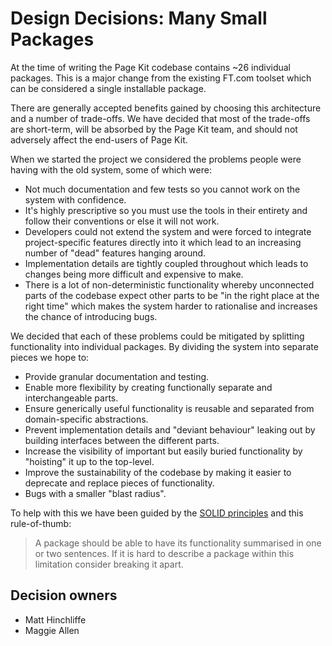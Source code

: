 # Design Decisions: Many Small Packages

At the time of writing the Page Kit codebase contains ~26 individual packages. This is a major change from the existing FT.com toolset which can be considered a single installable package.

There are generally accepted benefits gained by choosing this architecture and a number of trade-offs. We have decided that most of the trade-offs are short-term, will be absorbed by the Page Kit team, and should not adversely affect the end-users of Page Kit.

When we started the project we considered the problems people were having with the old system, some of which were:

- Not much documentation and few tests so you cannot work on the system with confidence.
- It's highly prescriptive so you must use the tools in their entirety and follow their conventions or else it will not work.
- Developers could not extend the system and were forced to integrate project-specific features directly into it which lead to an increasing number of "dead" features hanging around.
- Implementation details are tightly coupled throughout which leads to changes being more difficult and expensive to make.
- There is a lot of non-deterministic functionality whereby unconnected parts of the codebase expect other parts to be "in the right place at the right time" which makes the system harder to rationalise and increases the chance of introducing bugs.

We decided that each of these problems could be mitigated by splitting functionality into individual packages. By dividing the system into separate pieces we hope to:

- Provide granular documentation and testing.
- Enable more flexibility by creating functionally separate and interchangeable parts.
- Ensure generically useful functionality is reusable and separated from domain-specific abstractions.
- Prevent implementation details and "deviant behaviour" leaking out by building interfaces between the different parts.
- Increase the visibility of important but easily buried functionality by "hoisting" it up to the top-level.
- Improve the sustainability of the codebase by making it easier to deprecate and replace pieces of functionality.
- Bugs with a smaller "blast radius".

To help with this we have been guided by the [SOLID principles] and this rule-of-thumb:

> A package should be able to have its functionality summarised in one or two sentences. If it is hard to describe a package within this limitation consider breaking it apart.

[SOLID principles]: https://khalilstemmler.com/articles/solid-principles/solid-typescript/

## Decision owners

- Matt Hinchliffe
- Maggie Allen
